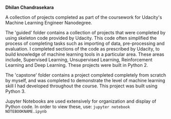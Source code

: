 **Dhilan Chandrasekara**

A collection of projects completed as part of the coursework for Udacity's Machine Learning Engineer Nanodegree. 

The 'guided' folder contains a collection of projects that were completed by using skeleton code provided by Udacity. This code often simplified the process of completing tasks such as importing of data, pre-processing and evaluation. I completed sections of the code as prescribed by Udacity, to build knowledge of machine learning tools in a particular area. These areas include, Supervised Learning, Unsupervised Learning, Reinforcement Learning and Deep Learning. These projects were built in Python 2.

The 'capstone' folder contains a project completed completely from scratch by myself, and was completed to demonstrate the level of machine learning skill I had developed throughout the course. This project was built using Python 3.

Jupyter Notebooks are used extensively for organization and display of Python code. In order to view these, use: `jupyter notebook NOTEBOOKNAME.ipynb`
